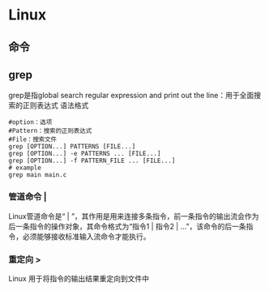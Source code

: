 # Linux
## 命令
## grep
grep是指global search regular expression and print out the line：用于全面搜索的正则表达式 
语法格式
```shell
#option：选项 
#Pattern：搜索的正则表达式
#File：搜索文件
grep [OPTION...] PATTERNS [FILE...]
grep [OPTION...] -e PATTERNS ... [FILE...]
grep [OPTION...] -f PATTERN_FILE ... [FILE...]
# example
grep main main.c
```
### 管道命令 |
Linux管道命令是“ | ”，其作用是用来连接多条指令，前一条指令的输出流会作为后一条指令的操作对象，其命令格式为“指令1 | 指令2 | …”，该命令的后一条指令，必须能够接收标准输入流命令才能执行。
### 重定向 >
Linux 用于将指令的输出结果重定向到文件中
